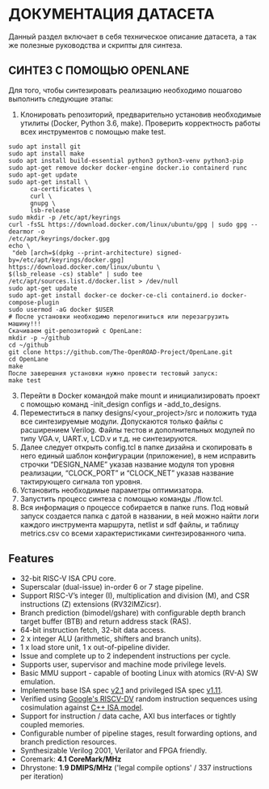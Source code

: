 # ДОКУМЕНТАЦИЯ ДАТАСЕТА
Данный раздел включает в себя техническое описание датасета, а так же полезные руководства и скрипты для синтеза.

## СИНТЕЗ С ПОМОЩЬЮ OPENLANE 
Для того, чтобы синтезировать реализацию необходимо пошагово выполнить следующие этапы:
1.	Клонировать репозиторий, предварительно установив необходимые утилиты (Docker, Python 3.6, make). Проверить корректность работы всех инструментов с помощью make test. 
```
sudo apt install git
sudo apt install make
sudo apt install build-essential python3 python3-venv python3-pip 
sudo apt-get remove docker docker-engine docker.io containerd runc
sudo apt-get update
sudo apt-get install \
      ca-certificates \
      curl \
      gnupg \
      lsb-release
sudo mkdir -p /etc/apt/keyrings
curl -fsSL https://download.docker.com/linux/ubuntu/gpg | sudo gpg --dearmor -o
/etc/apt/keyrings/docker.gpg
echo \
 "deb [arch=$(dpkg --print-architecture) signed-by=/etc/apt/keyrings/docker.gpg]
https://download.docker.com/linux/ubuntu \
$(lsb_release -cs) stable" | sudo tee /etc/apt/sources.list.d/docker.list > /dev/null
sudo apt-get update
sudo apt-get install docker-ce docker-ce-cli containerd.io docker-compose-plugin
sudo usermod -aG docker $USER
# После установки необходимо перелогиниться или перезагрузить машину!!!
Скачиваем git-репозиторий с OpenLane:
mkdir -p ~/github
cd ~/github
git clone https://github.com/The-OpenROAD-Project/OpenLane.git
cd OpenLane
make
После заверешния установки нужно провести тестовый запуск:
make test
```
3.	Перейти в Docker командой make mount и инициализировать проект с помощью команд -init_design configs и -add_to_designs.
4.	Переместиться в папку designs/<your_project>/src и положить туда все синтезируемые модули. Допускаются только файлы с расширением Verilog. Файлы тестов и дополнительных модулей по типу VGA.v, UART.v, LCD.v и т.д. не синтезируются.
5.	Далее следует открыть config.tcl в папке дизайна и скопировать в него единый шаблон конфигурации (приложение), в нем исправить строчки “DESIGN_NAME” указав название модуля топ уровня реализации, “CLOCK_PORT” и “CLOCK_NET” указав название тактирующего сигнала топ уровня. 
6.	Установить необходимые параметры оптимизатора. 
7.	Запустить процесс синтеза с помощью команды ./flow.tcl.
8.	Вся информация о процессе собирается в папке runs. Под новый запуск создается папка с датой в названии, в ней можно найти логи каждого инструмента маршрута, netlist и sdf файлы, и таблицу metrics.csv со всеми характеристиками синтезированного чипа.



## Features
* 32-bit RISC-V ISA CPU core.
* Superscalar (dual-issue) in-order 6 or 7 stage pipeline.
* Support RISC-V’s integer (I), multiplication and division (M), and CSR instructions (Z) extensions (RV32IMZicsr).
* Branch prediction (bimodel/gshare) with configurable depth branch target buffer (BTB) and return address stack (RAS).
* 64-bit instruction fetch, 32-bit data access.
* 2 x integer ALU (arithmetic, shifters and branch units).
* 1 x load store unit, 1 x out-of-pipeline divider.
* Issue and complete up to 2 independent instructions per cycle.
* Supports user, supervisor and machine mode privilege levels.
* Basic MMU support - capable of booting Linux with atomics (RV-A) SW emulation.
* Implements base ISA spec [v2.1](docs/riscv_isa_spec.pdf) and privileged ISA spec [v1.11](docs/riscv_privileged_spec.pdf).
* Verified using [Google's RISCV-DV](https://github.com/google/riscv-dv) random instruction sequences using cosimulation against [C++ ISA model](https://github.com/ultraembedded/exactstep).
* Support for instruction / data cache, AXI bus interfaces or tightly coupled memories.
* Configurable number of pipeline stages, result forwarding options, and branch prediction resources.
* Synthesizable Verilog 2001, Verilator and FPGA friendly.
* Coremark:  **4.1 CoreMark/MHz**
* Dhrystone: **1.9 DMIPS/MHz** ('legal compile options' / 337 instructions per iteration)
